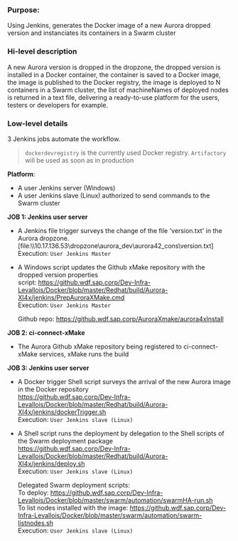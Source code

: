 ### Purpose:
Using Jenkins, generates the Docker image of a new Aurora dropped version and instanciates its containers in a Swarm cluster  

### Hi-level description
A new Aurora version is dropped in the dropzone, the dropped version is installed in a Docker container, the container is saved to a Docker image, the image is published to the Docker registry, the image is deployed to N containers in a Swarm cluster, the list of machineNames of deployed nodes is returned in a text file, delivering a ready-to-use platform for the users, testers or developers for example.

### Low-level details  
3 Jenkins jobs automate the workflow.  

> `dockerdevregistry` is the currently used  Docker registry. `Artifactory` will be used as soon as in production

**Platform**:  
- A user Jenkins server (Windows)
- A user Jenkins slave (Linux) authorized to send commands to the Swarm cluster

**JOB 1: Jenkins user server**  

- A Jenkins file trigger surveys the change of the file 'version.txt' in the Aurora dropzone.  
  [file:\\\10.17.136.53\dropzone\aurora_dev\aurora42_cons\version.txt]  
  Execution: `User Jenkins Master`  

- A Windows script updates the Github xMake repository with the dropped version properties  
  script: https://github.wdf.sap.corp/Dev-Infra-Levallois/Docker/blob/master/Redhat/build/Aurora-XI4x/jenkins/PrepAuroraXMake.cmd  
  Execution: `User Jenkins Master`

  Github repo: https://github.wdf.sap.corp/AuroraXmake/aurora4xInstall  

**JOB 2: ci-connect-xMake**  
- The Aurora Github xMake repository being registered to ci-connect-xMake services, xMake runs the build

**JOB 3: Jenkins user server**  

- A Docker trigger Shell script surveys the arrival of the new Aurora image in the Docker repository  
  https://github.wdf.sap.corp/Dev-Infra-Levallois/Docker/blob/master/Redhat/build/Aurora-XI4x/jenkins/dockerTrigger.sh  
  Execution: `User Jenkins slave (Linux)`

- A Shell script runs the deployment by delegation to the Shell scripts of the Swarm deployment package  
  https://github.wdf.sap.corp/Dev-Infra-Levallois/Docker/blob/master/Redhat/build/Aurora-XI4x/jenkins/deploy.sh  
  Execution: `User Jenkins slave (Linux)`  
  
  Delegated Swarm deployment scripts:  
  To deploy: https://github.wdf.sap.corp/Dev-Infra-Levallois/Docker/blob/master/swarm/automation/swarmHA-run.sh  
  To list nodes installed with the image: 
  https://github.wdf.sap.corp/Dev-Infra-Levallois/Docker/blob/master/swarm/automation/swarm-listnodes.sh  
  Execution: `User Jenkins slave (Linux)`  


